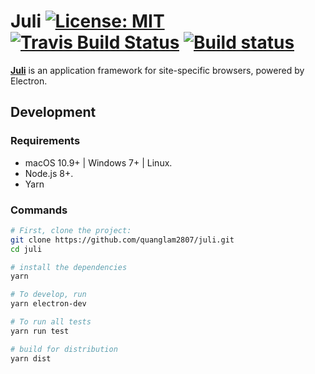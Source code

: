 # Juli [![License: MIT](https://img.shields.io/badge/License-MIT-brightgreen.svg)](https://opensource.org/licenses/MIT) [![Travis Build Status](https://travis-ci.org/quanglam2807/juli.svg?branch=master)](https://travis-ci.org/quanglam2807/juli) [![Build status](https://ci.appveyor.com/api/projects/status/dmn5ur9xj7kt8g0p/branch/master?svg=true)](https://ci.appveyor.com/project/quanglam2807/juli/branch/master)

**[Juli](https://getwebcatalog.com/juli)** is an application framework for site-specific browsers, powered by Electron.

## Development
### Requirements
- macOS 10.9+ | Windows 7+ | Linux.
- Node.js 8+.
- Yarn

### Commands
```bash
# First, clone the project:
git clone https://github.com/quanglam2807/juli.git
cd juli

# install the dependencies
yarn

# To develop, run
yarn electron-dev

# To run all tests
yarn run test

# build for distribution
yarn dist
```
